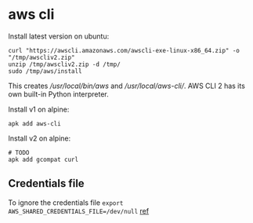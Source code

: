 # aws cli

Install latest version on ubuntu:

```
curl "https://awscli.amazonaws.com/awscli-exe-linux-x86_64.zip" -o "/tmp/awscliv2.zip"
unzip /tmp/awscliv2.zip -d /tmp/
sudo /tmp/aws/install
```

This creates _/usr/local/bin/aws_ and _/usr/local/aws-cli/_. AWS CLI 2 has its own built-in Python interpreter.

Install v1 on alpine:

```
apk add aws-cli
```

Install v2 on alpine:

```
# TODO
apk add gcompat curl

```

## Credentials file

To ignore the credentials file `export AWS_SHARED_CREDENTIALS_FILE=/dev/null` [ref](https://docs.aws.amazon.com/cli/latest/topic/config-vars.html)
